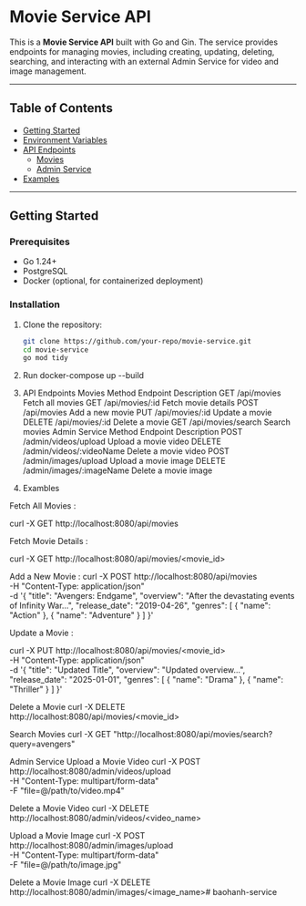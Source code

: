 # Movie Service API

This is a **Movie Service API** built with Go and Gin. The service provides endpoints for managing movies, including creating, updating, deleting, searching, and interacting with an external Admin Service for video and image management.

---

## Table of Contents
- [Getting Started](#getting-started)
- [Environment Variables](#environment-variables)
- [API Endpoints](#api-endpoints)
  - [Movies](#movies)
  - [Admin Service](#admin-service)
- [Examples](#examples)

---

## Getting Started

### Prerequisites
- Go 1.24+
- PostgreSQL
- Docker (optional, for containerized deployment)

### Installation
1. Clone the repository:
   ```bash
   git clone https://github.com/your-repo/movie-service.git
   cd movie-service
   go mod tidy
2. Run
    docker-compose up --build

3. API Endpoints
Movies
Method	Endpoint	Description
GET	/api/movies	Fetch all movies
GET	/api/movies/:id	Fetch movie details
POST	/api/movies	Add a new movie
PUT	/api/movies/:id	Update a movie
DELETE	/api/movies/:id	Delete a movie
GET	/api/movies/search	Search movies
Admin Service
Method	Endpoint	Description
POST	/admin/videos/upload	Upload a movie video
DELETE	/admin/videos/:videoName	Delete a movie video
POST	/admin/images/upload	Upload a movie image
DELETE	/admin/images/:imageName	Delete a movie image

4. Exambles

Fetch All Movies :

curl -X GET http://localhost:8080/api/movies

Fetch Movie Details :

curl -X GET http://localhost:8080/api/movies/<movie_id>

Add a New Movie :
curl -X POST http://localhost:8080/api/movies \
-H "Content-Type: application/json" \
-d '{
  "title": "Avengers: Endgame",
  "overview": "After the devastating events of Infinity War...",
  "release_date": "2019-04-26",
  "genres": [
    { "name": "Action" },
    { "name": "Adventure" }
  ]
}'

Update a Movie :

curl -X PUT http://localhost:8080/api/movies/<movie_id> \
-H "Content-Type: application/json" \
-d '{
  "title": "Updated Title",
  "overview": "Updated overview...",
  "release_date": "2025-01-01",
  "genres": [
    { "name": "Drama" },
    { "name": "Thriller" }
  ]
}'

Delete a Movie
curl -X DELETE http://localhost:8080/api/movies/<movie_id>

Search Movies
curl -X GET "http://localhost:8080/api/movies/search?query=avengers"


Admin Service
Upload a Movie Video
curl -X POST http://localhost:8080/admin/videos/upload \
-H "Content-Type: multipart/form-data" \
-F "file=@/path/to/video.mp4"

Delete a Movie Video
curl -X DELETE http://localhost:8080/admin/videos/<video_name>

Upload a Movie Image
curl -X POST http://localhost:8080/admin/images/upload \
-H "Content-Type: multipart/form-data" \
-F "file=@/path/to/image.jpg"

Delete a Movie Image
curl -X DELETE http://localhost:8080/admin/images/<image_name>#   b a o h a n h - s e r v i c e  
 